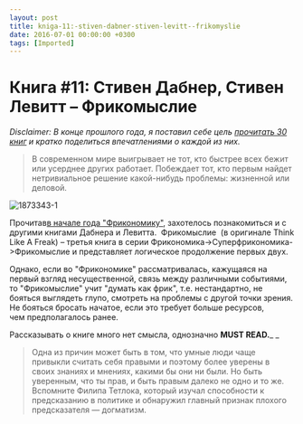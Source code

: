 ```yaml
---
layout: post
title: kniga-11:-stiven-dabner-stiven-levitt--frikomyslie
date: 2016-07-01 00:00:00 +0300
tags: [Imported]
---
```

# Книга #11: Стивен Дабнер, Стивен Левитт – Фрикомыслие

_Disclaimer: В конце прошлого года, я поставил себе цель [прочитать 30 книг](https://blog.alexeyev.me/2015/12/30-books-2016/ "2016: 30 книг") и кратко поделиться впечатлениями о каждой из них._

> <div class="bm-quote-content-text">В современном мире выигрывает не тот, кто быстрее всех бежит или усерднее других работает. Побеждает тот, кто первым найдет нетривиальное решение какой-нибудь проблемы: жизненной или деловой.</div>

![1873343-1](https://vlaim.s3.amazonaws.com/uploads/2016/06/1873343-1-225x300.jpg)

Прочитав[в начале года "Фрикономику"](https://blog.alexeyev.me/2016/01/freakonomics/), захотелось познакомиться и с другими книгами Дабнера и Левитта.  Фрикомыслие  (в оригинале Think Like A Freak) – третья книга в серии Фрикономика->Суперфрикономика->Фрикомыслие и представляет логическое продолжение первых двух.

Однако, если во "Фрикономике" рассматривалась, кажущаяся на первый взгляд несущественной, связь между различными событиями, то "Фрикомыслие" учит "думать как фрик", т.е. нестандартно, не бояться выглядеть глупо, смотреть на проблемы с другой точки зрения. Не бояться бросать начатое, если это требует больше ресурсов, чем предполагалось ранее.

Рассказывать о книге много нет смысла, однозначно **MUST READ.**_ _

> <div class="bm-quote-content-text">Одна из причин может быть в том, что умные люди чаще привыкли считать себя правыми и поэтому более уверены в своих знаниях и мнениях, какими бы они ни были. Но быть уверенным, что ты прав, и быть правым далеко не одно и то же. Вспомните Филипа Тетлока, который изучал способности к предсказанию в политике и обнаружил главный признак плохого предсказателя — догматизм.</div>
> 
> <div class="bm-quote-content-text"></div>
> 
> <div class="bm-quote-content-text"></div>